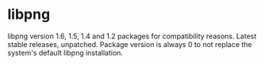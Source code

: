 libpng
======

libpng version 1.6, 1.5, 1.4 and 1.2 packages for compatibility reasons.
Latest stable releases, unpatched.
Package version is always 0 to not replace the system's default libpng installation.

